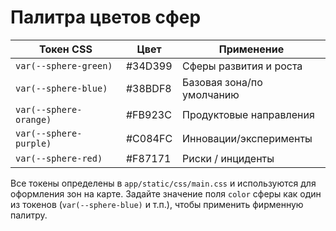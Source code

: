 ﻿# Палитра цветов сфер

| Токен CSS                 | Цвет        | Применение                |
|---------------------------|-------------|---------------------------|
| `var(--sphere-green)`     | #34D399     | Сферы развития и роста    |
| `var(--sphere-blue)`      | #38BDF8     | Базовая зона/по умолчанию |
| `var(--sphere-orange)`    | #FB923C     | Продуктовые направления   |
| `var(--sphere-purple)`    | #C084FC     | Инновации/эксперименты    |
| `var(--sphere-red)`       | #F87171     | Риски / инциденты         |

Все токены определены в `app/static/css/main.css` и используются для оформления зон на карте. Задайте значение поля `color` сферы как один из токенов (`var(--sphere-blue)` и т.п.), чтобы применить фирменную палитру.
